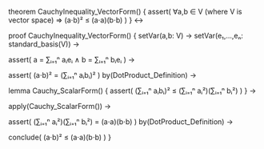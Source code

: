 theorem CauchyInequality_VectorForm() {
  assert(
    ∀a,b ∈ V (where V is vector space) ⇒
    (a⋅b)² ≤ (a⋅a)(b⋅b)
  )
} ↔

proof CauchyInequality_VectorForm() {
  setVar(a,b: V) →
  setVar(e₁,...,eₙ: standard_basis(V)) →
  
  assert(
    a = ∑ᵢ₌₁ⁿ aᵢeᵢ ∧
    b = ∑ᵢ₌₁ⁿ bᵢeᵢ
  ) →
  
  assert(
    (a⋅b)² = (∑ᵢ₌₁ⁿ aᵢbᵢ)²
  ) by(DotProduct_Definition) →
  
  lemma Cauchy_ScalarForm() {
    assert(
      (∑ᵢ₌₁ⁿ aᵢbᵢ)² ≤ (∑ᵢ₌₁ⁿ aᵢ²)(∑ᵢ₌₁ⁿ bᵢ²)
    )
  } →
  
  apply(Cauchy_ScalarForm()) →
  
  assert(
    (∑ᵢ₌₁ⁿ aᵢ²)(∑ᵢ₌₁ⁿ bᵢ²) = (a⋅a)(b⋅b)
  ) by(DotProduct_Definition) →
  
  conclude(
    (a⋅b)² ≤ (a⋅a)(b⋅b)
  )
}
